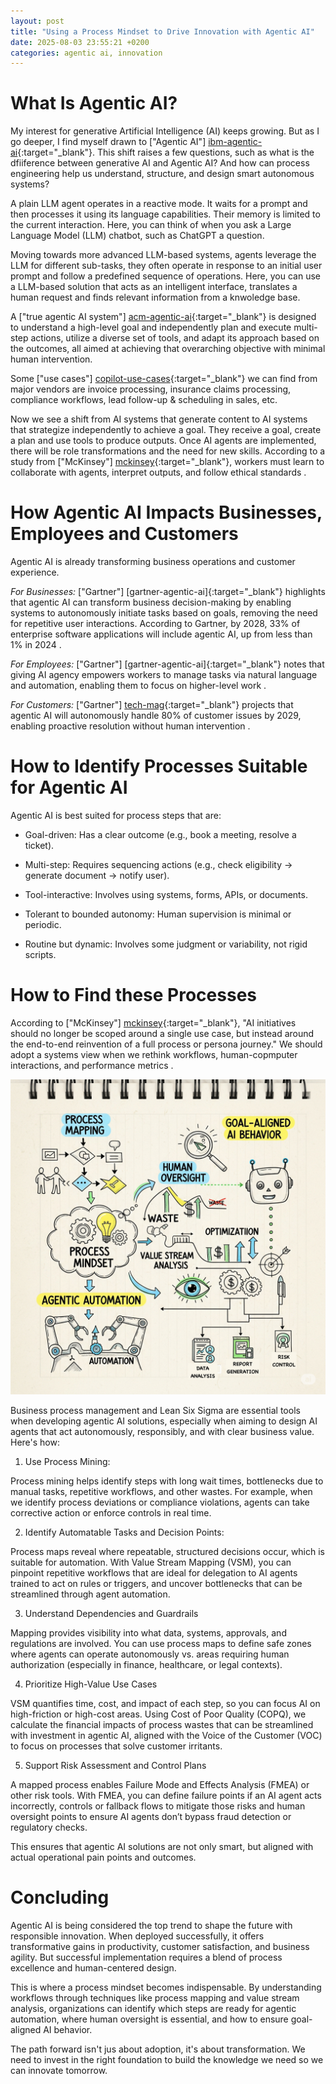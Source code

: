 ```yaml
---
layout: post
title: "Using a Process Mindset to Drive Innovation with Agentic AI"
date: 2025-08-03 23:55:21 +0200
categories: agentic ai, innovation
---
```


# What Is Agentic AI?

My interest for generative Artificial Intelligence (AI) keeps growing. But as I go deeper, I find myself drawn to ["Agentic AI"] [ibm-agentic-ai]{:target="_blank"}. This shift raises a few questions, such as what is the dfiiference between generative AI and Agentic AI? And how can process engineering help us understand, structure, and design smart autonomous systems?

A plain LLM agent operates in a reactive mode. It waits for a prompt and then processes it using its language capabilities. Their memory is limited to the current interaction. Here, you can think of when you ask a Large Language Model (LLM) chatbot, such as ChatGPT a question.

Moving towards more advanced LLM-based systems, agents leverage the LLM for different sub-tasks, they often operate in response to an initial user prompt and follow a predefined sequence of operations. Here, you can use a LLM-based solution that acts as an intelligent interface, translates a human request and finds relevant information from a knwoledge base. 

A ["true agentic AI system"] [acm-agentic-ai]{:target="_blank"} is designed to understand a high-level goal and independently plan and execute multi-step actions, utilize a diverse set of tools, and adapt its approach based on the outcomes, all aimed at achieving that overarching objective with minimal human intervention. 

Some ["use cases"] [copilot-use-cases]{:target="_blank"} we can find from major vendors are invoice processing, insurance claims processing, compliance workflows, lead follow-up & scheduling in sales, etc.

Now we see a shift from AI systems that generate content to AI systems that strategize independently to achieve a goal. They receive a goal, create a plan and use tools to produce outputs. Once AI agents are implemented, there will be role transformations and the need for new skills. According to a study from ["McKinsey"] [mckinsey]{:target="_blank"}, workers must learn to collaborate with agents, interpret outputs, and follow ethical standards .

# How Agentic AI Impacts Businesses, Employees and Customers

Agentic AI is already transforming business operations and customer experience.

*For Businesses:* ["Gartner"] [gartner-agentic-ai]{:target="_blank"} highlights that agentic AI can transform business decision-making by enabling systems to autonomously initiate tasks based on goals, removing the need for repetitive user interactions. According to Gartner, by 2028, 33% of enterprise software applications will include agentic AI, up from less than 1% in 2024 .

*For Employees:* ["Gartner"] [gartner-agentic-ai]{:target="_blank"} notes that giving AI agency empowers workers to manage tasks via natural language and automation, enabling them to focus on higher-level work .

*For Customers:* ["Gartner"] [tech-mag]{:target="_blank"} projects that agentic AI will autonomously handle 80% of customer issues by 2029, enabling proactive resolution without human intervention .

# How to Identify Processes Suitable for Agentic AI

Agentic AI is best suited for process steps that are:

- Goal-driven: Has a clear outcome (e.g., book a meeting, resolve a ticket).

- Multi-step: Requires sequencing actions (e.g., check eligibility → generate document → notify user).

- Tool-interactive: Involves using systems, forms, APIs, or documents.

- Tolerant to bounded autonomy: Human supervision is minimal or periodic.

- Routine but dynamic: Involves some judgment or variability, not rigid scripts.

# How to Find these Processes

According to ["McKinsey"] [mckinsey]{:target="_blank"}, "AI initiatives should no longer be scoped around a single use case, but instead around the end-to-end reinvention of a full process or persona journey." We should adopt a systems view when we rethink workflows, human-copmputer interactions, and performance metrics .

![Network](/images/posts/process-agentic-ai-post.jpg) 

Business process management and Lean Six Sigma are essential tools when developing agentic AI solutions, especially when aiming to design AI agents that act autonomously, responsibly, and with clear business value. Here's how:

1. Use Process Mining: 

Process mining helps identify steps with long wait times, bottlenecks due to manual tasks, repetitive workflows, and other wastes. For example, when we identify process deviations or compliance violations, agents can take corrective action or enforce controls in real time.

2. Identify Automatable Tasks and Decision Points: 

Process maps reveal where repeatable, structured decisions occur, which is suitable for automation. With Value Stream Mapping (VSM), you can pinpoint repetitive workflows that are ideal for delegation to AI agents trained to act on rules or triggers, and uncover bottlenecks that can be streamlined through agent automation.

3. Understand Dependencies and Guardrails

Mapping provides visibility into what data, systems, approvals, and regulations are involved. You can use process maps to define safe zones where agents can operate autonomously vs. areas requiring human authorization (especially in finance, healthcare, or legal contexts).

4. Prioritize High-Value Use Cases

VSM quantifies time, cost, and impact of each step, so you can focus AI on high-friction or high-cost areas. Using Cost of Poor Quality (COPQ), we calculate the financial impacts of process wastes that can be streamlined with investment in agentic AI, aligned with the Voice of the Customer (VOC) to focus on processes that solve customer irritants.

5. Support Risk Assessment and Control Plans

A mapped process enables Failure Mode and Effects Analysis (FMEA) or other risk tools. With FMEA, you can define failure points if an AI agent acts incorrectly, controls or fallback flows to mitigate those risks and human oversight points to ensure AI agents don’t bypass fraud detection or regulatory checks.

This ensures that agentic AI solutions are not only smart, but aligned with actual operational pain points and outcomes.

# Concluding

Agentic AI is being considered the top trend to shape the future with responsible innovation. When deployed successfully, it offers transformative gains in productivity, customer satisfaction, and business agility. But successful implementation requires a blend of process excellence and human-centered design.

This is where a process mindset becomes indispensable. By understanding workflows through techniques like process mapping and value stream analysis, organizations can identify which steps are ready for agentic automation, where human oversight is essential, and how to ensure goal-aligned AI behavior.

The path forward isn't jus about adoption, it's about transformation. We need to invest in the right foundation to build the knowledge we need so we can innovate tomorrow.

[ibm-agentic-ai]: https://www.ibm.com/think/insights/agentic-ai

[acm-agentic-ai]: https://cacm.acm.org/blogcacm/ais-next-leap-agentic-intelligence/?utm_source=chatgpt.com

[garner-agentic-ai]:https://www.gartner.com/en/articles/intelligent-agent-in-ai

[tech-mag]: https://technologymagazine.com/articles/gartner-how-agentic-ai-is-shaping-business-decision-making?utm_source=chatgpt.com

[mckinsey]: https://www.mckinsey.com/capabilities/quantumblack/our-insights/seizing-the-agentic-ai-advantage?utm_source=chatgpt.com

[salesforce]: https://www.salesforce.com/news/stories/agentic-ai-impact-on-workforce/?utm_source=chatgpt.com

[copilot-use-cases]: https://blogs.microsoft.com/blog/2025/04/28/how-agentic-ai-is-driving-ai-first-business-transformation-for-customers-to-achieve-more/?utm_source=chatgpt.com
